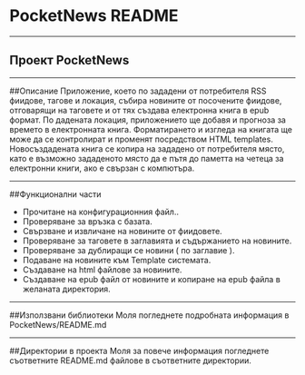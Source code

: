# PocketNews README 
***
## Проект  PocketNews
***

##Описание
Приложение, което по зададени от потребителя RSS фиидове, тагове и локация, събира новините от посочените фиидове, отговарящи на таговете и от тях създава електронна книга в epub формат. По дадената локация, приложението ще добавя и прогноза за времето в електронната книга. Форматирането и изгледа на книгата ще може да се контролират и променят посредством HTML templates. Новосъздадената книга се копира на зададено от потребителя място, като е възможно зададеното място да е пътя до паметта на четеца за електронни книги, ако е свързан с компютъра.
***

##Функционални части
+ Прочитане на конфигурационния файл..
+ Проверяване за връзка с базата.
+ Свързване и извличане на новините от фиидовете.
+ Проверяване за таговете в заглавията и съдържанието на новините.
+ Проверяване за дублиращи се новини ( по заглавие ).
+ Подаване на новините към Template системата.
+ Създаване на html файлове за новините.
+ Създаване на epub файл от новините и копиране на epub файла в желаната директория.
***

##Използвани библиотеки
Моля погледнете подробната информация в PocketNews/README.md
***

##Директории в проекта
Моля за повече информация погледнете съответните README.md файлове в съответните директории.
